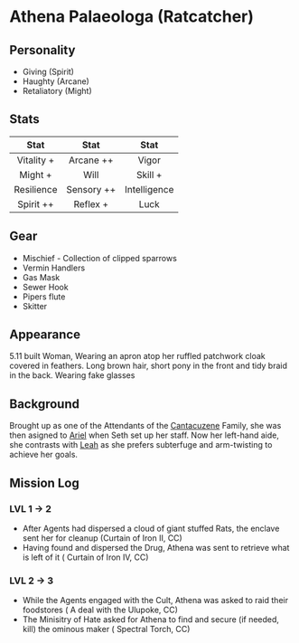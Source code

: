 # Athena Palaeologa (Ratcatcher)

## Personality

- Giving (Spirit)
- Haughty (Arcane)
- Retaliatory (Might)

## Stats

|     Stat    |  Stat        |     Stat     |
| :---------: | :----------: | :----------: |
|  Vitality +  | Arcane ++   |    Vigor     |
|     Might + |  Will        |   Skill +    |
| Resilience  | Sensory ++   | Intelligence |
|   Spirit ++ | Reflex +     |     Luck     |

## Gear 

- Mischief - Collection of clipped sparrows
- Vermin Handlers
- Gas Mask
- Sewer Hook
- Pipers flute
- Skitter

## Appearance

5.11 built Woman, Wearing an apron atop her ruffled patchwork cloak covered in feathers. Long brown hair, short pony in the front and tidy braid in the back.
Wearing fake glasses

## Background

Brought up as one of the Attendants of the [Cantacuzene](./szethaelas.md) Family, she was then asigned to [Ariel](./ariel.md) when Seth set up her staff.
Now her left-hand aide, she contrasts with [Leah](/leah.md) as she prefers subterfuge and arm-twisting to achieve her goals.

## Mission Log

### LVL 1 -> 2

- After Agents had dispersed a cloud of giant stuffed Rats, the enclave sent her for cleanup (Curtain of Iron II, CC)
- Having found and dispersed the Drug, Athena was sent to retrieve what is left of it ( Curtain of Iron IV, CC)

### LVL 2 -> 3
- While the Agents engaged with the Cult, Athena was asked to raid their foodstores ( A deal with the Ulupoke, CC)
- The Minisitry of Hate asked for Athena to find and secure (if needed, kill) the ominous maker ( Spectral Torch, CC)

  
